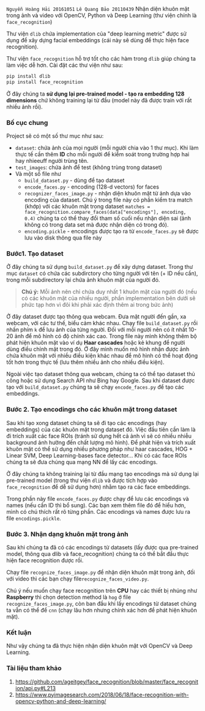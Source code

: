 ```Nguyễn Hoàng Hải 20161051```
```Lê Quang Bảo 20110439```
Nhận diện khuôn mặt trong ảnh và video với OpenCV, Python và Deep Learning (thư viện chính là `face_recognition`)

Thư viện `dlib` chứa implementation của "deep learning metric" được sử dụng để xây dựng facial embeddings (cái này sẽ dùng để thực hiện face recognition).

Thư viện `face_recognition` hỗ trợ tốt cho các hàm trong `dlib` giúp chúng ta làm việc dễ hơn. 
Cài đặt các thư viện như sau:
```python
pip install dlib
pip install face_recognition
```
Ở đây chúng ta **sử dụng lại pre-trained model - tạo ra embedding 128 dimensions** chứ không training lại từ đầu (model này đã được train với rất nhiều ảnh rồi).

### Bố cục chung

Project sẽ có một số thư mục như sau:
* `dataset`: chứa ảnh của mọi người (mỗi người chia vào 1 thư mục). Khi làm thực tế cần thêm **ID** cho mỗi người để kiểm soát trong trường hợp hai hay nhieeuff người trùng tên.
* `test_images`: chứa ảnh để test (không trùng trong dataset)
* Và một số file như 
    * `build_dataset.py` - dùng để tạo dataset
    * `encode_faces.py` - encoding (128-d vectors) for faces
    * `recognizer_faces_image.py` - nhận diện khuôn mặt từ ảnh dựa vào encoding của dataset. Chú ý trong file này có phần kiểm tra match (khớp) với các khuôn mặt trong dataset `matches = face_recognition.compare_faces(data["encodings"], encoding, 0.4)` chúng ta có thể thay đổi tham số cuối nếu nhận diện sai (ảnh không có trong data set mà được nhận diện có trong đó).
    * `encoding.pickle` - encodings được tạo ra từ `encode_faces.py` sẽ được lưu vào disk thông qua file này

### Bước1. Tạo dataset 
Ở đây chúng ta sử dụng `build_dataset.py` để xây dựng dataset. Trong thư mục `dataset` có chứa các subdirctory cho từng người với tên (+ ID nếu cần), trong mỗi subdirectory lại chứa ảnh khuôn mặt của người đó.

> **Chú ý:** Mỗi ảnh nên chỉ chứa duy nhất 1 khuôn mặt của người đó (nếu có các khuôn mặt của nhiều người, phần implementation bên dưới sẽ phức tạp hơn vì đôi khi phải xác định thêm ai trong bức ảnh)

Ở đây dataset được tạo thông qua webcam. Đưa mặt người đến gần, xa webcam, với các tư thế, biểu cảm khác nhau. Chạy file `build_dataset.py` rồi nhấn phím `k` để lưu ảnh của từng người. Đối với mỗi người nên có ít nhất 10-20 ảnh để mô hình có độ chính xác cao. Trong file này mình không thêm bộ phát hiện khuôn mặt vào ví dụ **Haar cascades** hoặc kẻ khung để người dùng điều chỉnh mặt trong đó. Ở đây mình muốn mô hình nhận được ảnh chứa khuôn mặt với nhiều điều kiện khác nhau để mô hình có thể hoạt động tốt hơn trong thực tế (lưu thêm nhiều ảnh cho nhiều điều kiện).

Ngoài việc tạo dataset thông qua webcam, chúng ta có thể tạo dataset thủ công hoặc sử dụng Search API như Bing hay Google.
Sau khi dataset được tạo với `build_dataset.py` chúng ta sẽ chạy `encode_faces.py` để tạo các embeddings.

### Bước 2. Tạo encodings cho các khuôn mặt trong dataset
Sau khi tạo xong dataset chúng ta sẽ đi tạo các encodings (hay embeddings) của các khuôn mặt trong dataset đó. Việc đầu tiên cần làm là đi trích xuất các face ROIs (tránh sử dụng hết cả ảnh vì sẽ có nhiều nhiễu background ảnh hưởng đến chất lượng mô hình). Để phát hiện và trích xuất khuôn mặt có thể sử dụng nhiều phương pháp như haar cascades, HOG + Linear SVM, Deep Learning-bases face detector... Khi có các face ROIs chúng ta sẽ đưa chúng qua mạng NN để lấy các encodings.


Ở đây chúng ta không training lại từ đầu mạng tạo encodings mà sử dụng lại pre-trained model (trong thư viện `dlib` và được tích hợp vào `face_recognition` để dễ sử dụng hơn) nhằm tạo ra các face embeddings.

Trong phần này file `encode_faces.py` được chạy để lưu các encodings và names (nếu cần ID thì bổ sung). Các bạn xem thêm file đó để hiểu hơn, mình có chú thích rất rõ từng phần. Các encodings và names được lưu ra file `encodings.pickle`.

### Bước 3. Nhận dạng khuôn mặt trong ảnh

Sau khi chúng ta đã có các encodings từ datasets (lấy được qua pre-trained model, thông qua dlib và face_recognition) chúng ta có thể bắt đầu thực hiện face recognition được rồi.

Chạy file `recognize_faces_image.py` để nhận diện khuôn mặt trong ảnh, đối với video thì các bạn chạy file`recognize_faces_video.py`.

Chú ý nếu muốn chạy face recognition trên **CPU** hay các thiết bị nhúng như **Raspberry** thì chọn detection method là `hog` ở file `recognize_faces_image.py`, còn ban đầu khi lấy encodings từ dataset chúng ta vẫn có thể để `cnn` (chạy lâu hơn nhưng chính xác hơn để phát hiện khuôn mặt). 

### Kết luận
Như vậy chúng ta đã thực hiện nhận diện khuôn mặt với OpenCV và Deep Learning.

### Tài liệu tham khảo
1. https://github.com/ageitgey/face_recognition/blob/master/face_recognition/api.py#L213
2. https://www.pyimagesearch.com/2018/06/18/face-recognition-with-opencv-python-and-deep-learning/
